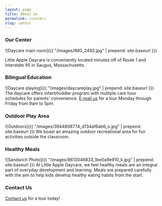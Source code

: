 ```yaml
---
layout: page
title: About Us
permalink: /center/
slug: center
---
```

### Our Center
![Daycare main room]({{ "/images/IMG_2492.jpg" | prepend: site.baseurl }})

Little Apple Daycare is conveniently located minutes off of Route 1 and Interstate 95 in Saugus, Massachusetts.

### Bilingual Education
![Daycare playing]({{ "/images/daycareplay.jpg" | prepend: site.baseurl }})
The daycare offers infant/toddler program with multiple care hour schedules for parents’ convenience. [E-mail us](littleappledaycare88@gmail.com) for a tour Monday through Friday from 9am to 5pm.

### Outdoor Play Area
![Outdoors]({{ "/images/3944808774_d134af6ab6_o.jpg" | prepend: site.baseurl }})
We boast an amazing outdoor recreational area for fun activities outside the classroom.

### Healthy Meals
![Sandwich Photo]({{ "/images/8613046833_1be0a9e910_k.jpg" | prepend: site.baseurl }})
At Little Apple Daycare, we feel healthy meals are an integral part of everyday development and learning.  Meals are prepared carefully with the aim to help kids develop healthy eating habits from the start.

### Contact Us
[Contact us](mailto:littleAppleDaycare88@gmail.com) for a tour today!
